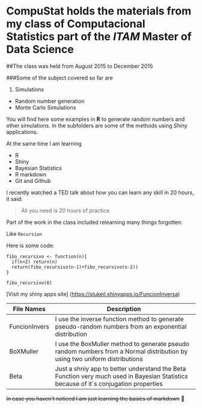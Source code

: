 # CompuStat holds the materials from my class of **Computacional Statistics part of the _ITAM_** Master of Data Science

##The class was held from August 2015 to December 2015

###Some of the subject covered so far are
1. Simulations
  * Random number generation
  * Monte Carlo Simulations
  

You will find here some examples in **R** to generate random numbers and other simulations. In the subfolders are some of the methods using *Shiny* applications.

At the same time I am learning
* R
* Shiny
* Bayesian Statistics
* R markdown
* Git and Github

I recently watched a TED talk about how you can learn any skill in 20 hours, it said:
> All you need is *20* hours of practice


Part of the work in the class included relearning many things forgotten:

Like `Recursion`

Here is some code:

```
fibo_recursivo <- function(n){
  if(n<2) return(n)
  return(fibo_recursivo(n-1)+fibo_recursivo(n-2))
}

fibo_recursivo(6)
```

[Visit my shiny apps site] (https://stukeil.shinyapps.io/FuncionInversa)


File Names | Description
------------ | -------------
FuncionInvers | I use the inverse function method to generate pseudo-random numbers from an exponential distribution
BoXMuller | I use the BoxMuller method to generate pseudo random numbers from a Normal distribution by using two uniform distributions
Beta | Just a shniy app to better understand the Beta Function very much used in Bayesian Statistics because of it´s conjugation properties

~~In case you haven't noticed I am just learning the basics of markdown~~
:poop:


